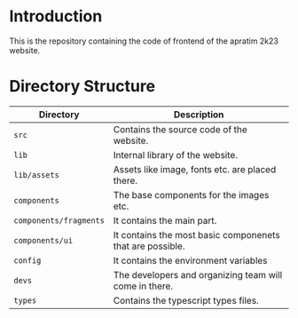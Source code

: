 # Introduction

This is the repository containing the code of frontend of the apratim 2k23 website.

# Directory Structure

| Directory              | Description                                               |
| ---------------------- | --------------------------------------------------------- |
| `src`                  | Contains the source code of the website.                  |
| `lib`                  | Internal library of the website.                          |
| `lib/assets`           | Assets like image, fonts etc. are placed there.           |
| `components`           | The base components for the images etc.                   |
| `components/fragments` | It contains the main part.                                |
| `components/ui`        | It contains the most basic componenets that are possible. |
| `config`               | It contains the environment variables                     |
| `devs`                 | The developers and organizing team will come in there.    |
| `types`                | Contains the typescript types files.                      |
